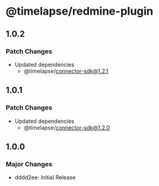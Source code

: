 # @timelapse/redmine-plugin

## 1.0.2

### Patch Changes

- Updated dependencies
  - @timelapse/connector-sdk@1.2.1

## 1.0.1

### Patch Changes

- Updated dependencies
  - @timelapse/connector-sdk@1.2.0

## 1.0.0

### Major Changes

- dddd2ee: Initial Release
